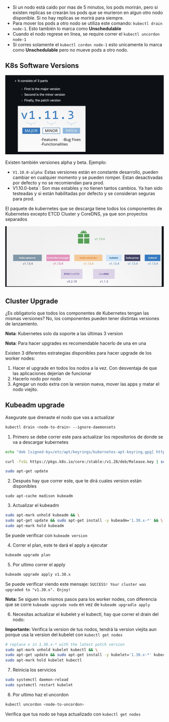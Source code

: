- Si un nodo está caido por mas de 5 minutos, los pods morirán, pero si existen replicas se crearán los pods que se murieron en algun otro nodo disponible. Si no hay replicas se morirá para siempre.
- Para mover los pods a otro nodo se utiliza este comando: `kubectl drain node-1`. Esto también lo marca como **Unschedulable**
- Cuando el nodo regrese en linea, se require correr el `kubectl uncordon node-1`
- Si corres solamente el `kubectl cordon node-1` esto unicamente lo marca como **Unschedulable** pero no mueve pods a otro nodo.

## K8s Software Versions

![version1](./assets/version1.png)

Existen también versiones alpha y beta. Ejemplo:

- `V1.10.0-alpha`: Estas versiones están en constante desarrollo, pueden cambiar en cualquier momento y se pueden romper. Estan desactivadas por defecto y no se recomiendan para prod.
- V1.10.0-beta`: Son mas estables y no tienen tantos cambios. Ya han sido testeadas y sí están habilitadas por defecto y se consideran seguras para prod.

El paquete de kubernetes que se descarga tiene todos los componentes de Kubernetes excepto ETCD Cluster y CoreDNS, ya que son proyectos separados

![](./assets/version2.png)

## Cluster Upgrade

¿Es obligatorio que todos los componentes de Kubernetes tengan las mismas versiones?
No, los componentes pueden tener distintas versiones de lanzamiento.

**Nota**: Kubernetes solo da soporte a las últimas 3 version

**Nota**: Para hacer upgrades es recomendable hacerlo de una en una

Existen 3 diferentes estrategias disponibles para hacer upgrade de los worker nodes:

1. Hacer el upgrade en todos los nodos a la vez. Con desventaja de que las aplicaciones dejerían de funcionar
2. Hacerlo nodo por nodo
3. Agregar un nodo extra con la version nueva, mover las apps y matar el nodo viejito.

## Kubeadm upgrade

Asegurate que drenaste el nodo que vas a actualizar

```sh
kubectl drain <node-to-drain> --ignore-daemonsets
```

1. Primero se debe correr este para actualizar los repositorios de donde se va a descargar kubernetes

```sh
echo "deb [signed-by=/etc/apt/keyrings/kubernetes-apt-keyring.gpg] https://pkgs.k8s.io/core:/stable:/v1.28/deb/ /" | sudo tee /etc/apt/sources.list.d/kubernetes.list
```

```sh
curl -fsSL https://pkgs.k8s.io/core:/stable:/v1.28/deb/Release.key | sudo gpg --dearmor -o /etc/apt/keyrings/kubernetes-apt-keyring.gpg
```

```sh
sudo apt-get update
```

2. Después hay que correr este, que te dirá cuales version están disponibles

```
sudo apt-cache madison kubeadm
```

3. Actualizar el kubeadm

```sh
sudo apt-mark unhold kubeadm && \
sudo apt-get update && sudo apt-get install -y kubeadm='1.30.x-*' && \
sudo apt-mark hold kubeadm
```

Se puede verificar con `kubeadm version`

4. Correr el plan, este te dará el apply a ejecutar

```sh
kubeadm upgrade plan
```

5. Por ultimo correr el apply

```sh
kubeadm upgrade apply v1.30.x
```

Se puede verificar viendo este mensaje: `SUCCESS! Your cluster was upgraded to "v1.30.x". Enjoy!`

**Nota:** Se siguen los mismos pasos para los worker nodes, con diferencia que se corre `kubeadm upgrade node` en vez de `kubeadm upgradle apply`

6. Necesitas actualizar el kubelet y el kubectl, hay que correr el drain del nodo:

**Importante:** Verifica la version de tus nodos, tendrá la version viejita aun porque usa la version del kubelet con `kubectl get nodes`

```sh
# replace x in 1.30.x-* with the latest patch version
sudo apt-mark unhold kubelet kubectl && \
sudo apt-get update && sudo apt-get install -y kubelet='1.30.x-*' kubectl='1.30.x-*' && \
sudo apt-mark hold kubelet kubectl
```
7. Reinicia los servicios

```sh
sudo systemctl daemon-reload
sudo systemctl restart kubelet
```

8. Por ultimo haz el uncordon

```sh
kubectl uncordon <node-to-uncordon>
```

Verifica que tus nodo se haya actualizado con `kubectl get nodes`
